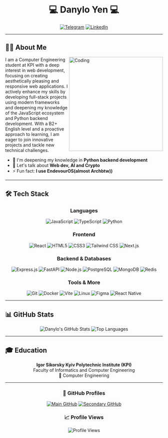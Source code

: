 <div align="center">
  
# 💻 Danylo Yen 💻

[![Telegram](https://img.shields.io/badge/Telegram-@corner_close_day-2CA5E0?style=for-the-badge&logo=telegram&logoColor=white)](https://t.me/corner_close_day)
[![LinkedIn](https://img.shields.io/badge/LinkedIn-Danylo_Yen-0077B5?style=for-the-badge&logo=linkedin&logoColor=white)](https://www.linkedin.com/in/danylo-yen-b96390339/)
  
</div>

---


## 👨‍💻 About Me

<img align="right" alt="Coding" width="300" src="https://www.gifcen.com/wp-content/uploads/2024/05/satoru-gojo-gif.gif">
I am a Computer Engineering student at KPI with a deep interest in web development, focusing on creating aesthetically pleasing and responsive web applications. I actively enhance my skills by developing full-stack projects using modern frameworks and deepening my knowledge of the JavaScript ecosystem and Python backend development. With a B2+ English level and a proactive approach to learning, I am eager to join innovative projects and tackle new technical challenges.

- 🌱 I'm deepening my knowledge in **Python backend development**
- 💬 Let's talk about **Web dev, AI and Crypto**
- ⚡ Fun fact: **I use EndevourOS(almost Archbtw))**


---
## 🛠️ Tech Stack

<div align="center">

### Languages
![JavaScript](https://img.shields.io/badge/javascript-%23F7DF1E.svg?style=for-the-badge&logo=javascript&logoColor=black)
![TypeScript](https://img.shields.io/badge/typescript-%233178C6.svg?style=for-the-badge&logo=typescript&logoColor=white)
![Python](https://img.shields.io/badge/python-%233776AB.svg?style=for-the-badge&logo=python&logoColor=white)

### Frontend
![React](https://img.shields.io/badge/react-%2361DAFB.svg?style=for-the-badge&logo=react&logoColor=black)
![HTML5](https://img.shields.io/badge/html5-%23E34F26.svg?style=for-the-badge&logo=html5&logoColor=white)
![CSS3](https://img.shields.io/badge/css3-%231572B6.svg?style=for-the-badge&logo=css3&logoColor=white)
![Tailwind CSS](https://img.shields.io/badge/tailwind_css-%2338B2AC.svg?style=for-the-badge&logo=tailwind-css&logoColor=white)
![Next.js](https://img.shields.io/badge/next.js-%23000000.svg?style=for-the-badge&logo=next.js&logoColor=white)

### Backend & Databases
![Express.js](https://img.shields.io/badge/express-%23000000.svg?style=for-the-badge&logo=express&logoColor=white)
![FastAPI](https://img.shields.io/badge/fastapi-%23009688.svg?style=for-the-badge&logo=fastapi&logoColor=white)
![Node.js](https://img.shields.io/badge/node.js-%23339933.svg?style=for-the-badge&logo=node.js&logoColor=white)
![PostgreSQL](https://img.shields.io/badge/postgresql-%23336791.svg?style=for-the-badge&logo=postgresql&logoColor=white)
![MongoDB](https://img.shields.io/badge/mongodb-%2347A248.svg?style=for-the-badge&logo=mongodb&logoColor=white)
![Redis](https://img.shields.io/badge/redis-%23DC382D.svg?style=for-the-badge&logo=redis&logoColor=white)

### Tools & More
![Git](https://img.shields.io/badge/git-%23F05032.svg?style=for-the-badge&logo=git&logoColor=white)
![Docker](https://img.shields.io/badge/docker-%232496ED.svg?style=for-the-badge&logo=docker&logoColor=white)
![Vite](https://img.shields.io/badge/vite-%23646CFF.svg?style=for-the-badge&logo=vite&logoColor=white)
![Linux](https://img.shields.io/badge/linux-%23FCC624.svg?style=for-the-badge&logo=linux&logoColor=black)
![Figma](https://img.shields.io/badge/figma-%23F24E1E.svg?style=for-the-badge&logo=figma&logoColor=white)
![React Native](https://img.shields.io/badge/react_native-%2361DAFB.svg?style=for-the-badge&logo=react&logoColor=black)

</div>

---

## 📊 GitHub Stats

<div align="center">
  <!-- Note: You'll need to set up these GitHub stats cards from https://github.com/anuraghazra/github-readme-stats -->
  <img src="https://github-readme-stats.vercel.app/api?username=DanyaYen&show_icons=true&theme=radical" alt="Danylo's GitHub Stats" />
  <img src="[https://github-readme-stats.vercel.app/api/top-langs/?username=DanyaYen&layout=compact&theme=radical](https://github-readme-stats.vercel.app/api/top-langs/?username=DanyaYen&layout=compact&theme=radical)" alt="Top Languages" />
</div>

---

## 🎓 Education

<div align="center">
  
**Igor Sikorsky Kyiv Polytechnic Institute (KPI)**  
Faculty of Informatics and Computer Engineering  
🎯 Computer Engineering  
  
</div>

---

<div align="center">
  
### 🔗 GitHub Profiles
[![Main GitHub](https://img.shields.io/badge/GitHub-DanyaYen_(main)-181717?style=for-the-badge&logo=github&logoColor=white)](https://github.com/DanyaYen)
[![Secondary GitHub](https://img.shields.io/badge/GitHub-mtnlmptnss_(secondary)-181717?style=for-the-badge&logo=github&logoColor=white)](https://github.com/mtnlmptnss)

<!-- Note: You'll need to set up the visitor counter from https://github.com/antonkomarev/github-profile-views-counter -->
### 📈 Profile Views
![Profile Views](https://komarev.com/ghpvc/?username=DanyaYen&color=brightgreen&style=for-the-badge)
  
</div>

<!--
**DanyaYen/DanyaYen** is a ✨ _special_ ✨ repository because its `README.md` (this file) appears on your GitHub profile.
-->
